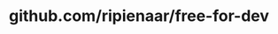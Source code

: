 ---
layout: post
title: github.com/ripienaar/free-for-dev
categories: link
tags: [انگلیسی, گیت‌هاب, برنامه‌نویسی]
---